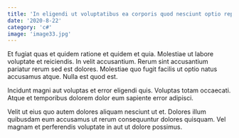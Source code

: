 ```yaml
---
title: 'In eligendi ut voluptatibus ea corporis quod nesciunt optio repellendus.'
date: '2020-8-22'
category: 'c#'
image: 'image33.jpg'
---
```


Et fugiat quas et quidem ratione et quidem et quia. Molestiae ut labore voluptate et reiciendis. In velit accusantium. Rerum sint accusantium pariatur rerum sed est dolores. Molestiae quo fugit facilis ut optio natus accusamus atque. Nulla est quod est.
 Incidunt magni aut voluptas et error eligendi quis. Voluptas totam occaecati. Atque et temporibus dolorem dolor eum sapiente error adipisci.
 Velit ut eius quo autem dolores aliquam nesciunt ut et. Dolores illum quibusdam eum accusamus ut rerum consequuntur dolores quisquam. Vel magnam et perferendis voluptate in aut ut dolore possimus.
